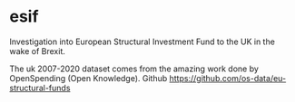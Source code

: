 # esif
Investigation into European Structural Investment Fund to the UK in the wake of Brexit.

The uk 2007-2020 dataset comes from the amazing work done by OpenSpending (Open Knowledge).
Github https://github.com/os-data/eu-structural-funds
